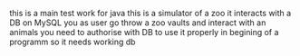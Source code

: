 this is a main test work for java
this is a simulator of a zoo
it interacts with a DB on MySQL
you as user go throw a zoo vaults and interact with an animals
you need to authorise with DB to use it properly in begining of a programm
so it needs working db
